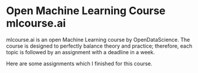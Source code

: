 # Open Machine Learning Course mlcourse.ai

mlcourse.ai is an open Machine Learning course by OpenDataScience. The course is designed to perfectly balance theory and practice; therefore, each topic is followed by an assignment with a deadline in a week.

Here are some assignments which I finished for this course.